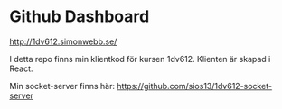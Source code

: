 # Github Dashboard

http://1dv612.simonwebb.se/

I detta repo finns min klientkod för kursen 1dv612. Klienten är skapad i React.

Min socket-server finns här: https://github.com/sios13/1dv612-socket-server

